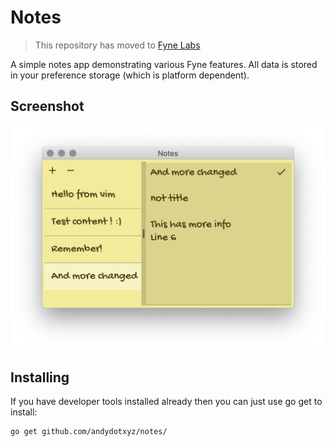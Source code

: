 # Notes

> This repository has moved to [Fyne Labs](https://github.com/fynelabs/notes)

A simple notes app demonstrating various Fyne features.
All data is stored in your preference storage (which is platform dependent).

## Screenshot

![](img/screenshot.png)

## Installing

If you have developer tools installed already then you can just use go get to install:

```bash
go get github.com/andydotxyz/notes/
```
